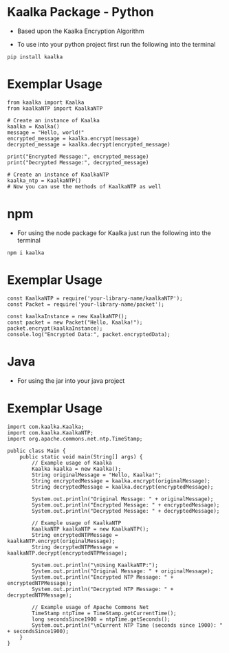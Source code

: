 # Kaalka Package - Python

* Based upon the Kaalka Encryption Algorithm

* To use into your python project first run the following into the terminal

```
pip install kaalka
```
# Exemplar Usage

```
from kaalka import Kaalka
from kaalkaNTP import KaalkaNTP

# Create an instance of Kaalka
kaalka = Kaalka()
message = "Hello, world!"
encrypted_message = kaalka.encrypt(message)
decrypted_message = kaalka.decrypt(encrypted_message)

print("Encrypted Message:", encrypted_message)
print("Decrypted Message:", decrypted_message)

# Create an instance of KaalkaNTP
kaalka_ntp = KaalkaNTP()
# Now you can use the methods of KaalkaNTP as well

```

# npm

* For using the node package for Kaalka just run the following into the terminal
```
npm i kaalka
```
# Exemplar Usage

```
const KaalkaNTP = require('your-library-name/kaalkaNTP');
const Packet = require('your-library-name/packet');

const kaalkaInstance = new KaalkaNTP();
const packet = new Packet("Hello, Kaalka!");
packet.encrypt(kaalkaInstance);
console.log("Encrypted Data:", packet.encryptedData);

```

# Java

* For using the jar into your java project

# Exemplar Usage

```
import com.kaalka.Kaalka;
import com.kaalka.KaalkaNTP;
import org.apache.commons.net.ntp.TimeStamp;

public class Main {
    public static void main(String[] args) {
        // Example usage of Kaalka
        Kaalka kaalka = new Kaalka();
        String originalMessage = "Hello, Kaalka!";
        String encryptedMessage = kaalka.encrypt(originalMessage);
        String decryptedMessage = kaalka.decrypt(encryptedMessage);

        System.out.println("Original Message: " + originalMessage);
        System.out.println("Encrypted Message: " + encryptedMessage);
        System.out.println("Decrypted Message: " + decryptedMessage);

        // Example usage of KaalkaNTP
        KaalkaNTP kaalkaNTP = new KaalkaNTP();
        String encryptedNTPMessage = kaalkaNTP.encrypt(originalMessage);
        String decryptedNTPMessage = kaalkaNTP.decrypt(encryptedNTPMessage);

        System.out.println("\nUsing KaalkaNTP:");
        System.out.println("Original Message: " + originalMessage);
        System.out.println("Encrypted NTP Message: " + encryptedNTPMessage);
        System.out.println("Decrypted NTP Message: " + decryptedNTPMessage);

        // Example usage of Apache Commons Net
        TimeStamp ntpTime = TimeStamp.getCurrentTime();
        long secondsSince1900 = ntpTime.getSeconds();
        System.out.println("\nCurrent NTP Time (seconds since 1900): " + secondsSince1900);
    }
}

```

